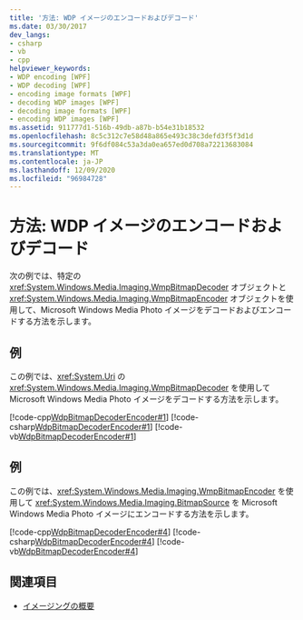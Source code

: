 ```yaml
---
title: '方法: WDP イメージのエンコードおよびデコード'
ms.date: 03/30/2017
dev_langs:
- csharp
- vb
- cpp
helpviewer_keywords:
- WDP encoding [WPF]
- WDP decoding [WPF]
- encoding image formats [WPF]
- decoding WDP images [WPF]
- decoding image formats [WPF]
- encoding WDP images [WPF]
ms.assetid: 911777d1-516b-49db-a87b-b54e31b18532
ms.openlocfilehash: 8c5c312c7e58d48a865e493c38c3defd3f5f3d1d
ms.sourcegitcommit: 9f6df084c53a3da0ea657ed0d708a72213683084
ms.translationtype: MT
ms.contentlocale: ja-JP
ms.lasthandoff: 12/09/2020
ms.locfileid: "96984728"
---
```

# <a name="how-to-encode-and-decode-a-wdp-image"></a>方法: WDP イメージのエンコードおよびデコード
次の例では、特定の <xref:System.Windows.Media.Imaging.WmpBitmapDecoder> オブジェクトと <xref:System.Windows.Media.Imaging.WmpBitmapEncoder> オブジェクトを使用して、Microsoft Windows Media Photo イメージをデコードおよびエンコードする方法を示します。  
  
## <a name="example"></a>例  
 この例では、<xref:System.Uri> の <xref:System.Windows.Media.Imaging.WmpBitmapDecoder> を使用して Microsoft Windows Media Photo イメージをデコードする方法を示します。  
  
 [!code-cpp[WdpBitmapDecoderEncoder#1](~/samples/snippets/cpp/VS_Snippets_Wpf/WdpBitmapDecoderEncoder/CPP/WDPEncoderDecoder.cpp#1)]
 [!code-csharp[WdpBitmapDecoderEncoder#1](~/samples/snippets/csharp/VS_Snippets_Wpf/WdpBitmapDecoderEncoder/CSharp/WDPEncoderDecoder.cs#1)]
 [!code-vb[WdpBitmapDecoderEncoder#1](~/samples/snippets/visualbasic/VS_Snippets_Wpf/WdpBitmapDecoderEncoder/VB/WDPEncoderDecoder.vb#1)]  
  
## <a name="example"></a>例  
 この例では、<xref:System.Windows.Media.Imaging.WmpBitmapEncoder> を使用して <xref:System.Windows.Media.Imaging.BitmapSource> を Microsoft Windows Media Photo イメージにエンコードする方法を示します。  
  
 [!code-cpp[WdpBitmapDecoderEncoder#4](~/samples/snippets/cpp/VS_Snippets_Wpf/WdpBitmapDecoderEncoder/CPP/WDPEncoderDecoder.cpp#4)]
 [!code-csharp[WdpBitmapDecoderEncoder#4](~/samples/snippets/csharp/VS_Snippets_Wpf/WdpBitmapDecoderEncoder/CSharp/WDPEncoderDecoder.cs#4)]
 [!code-vb[WdpBitmapDecoderEncoder#4](~/samples/snippets/visualbasic/VS_Snippets_Wpf/WdpBitmapDecoderEncoder/VB/WDPEncoderDecoder.vb#4)]  
  
## <a name="see-also"></a>関連項目

- [イメージングの概要](imaging-overview.md)
